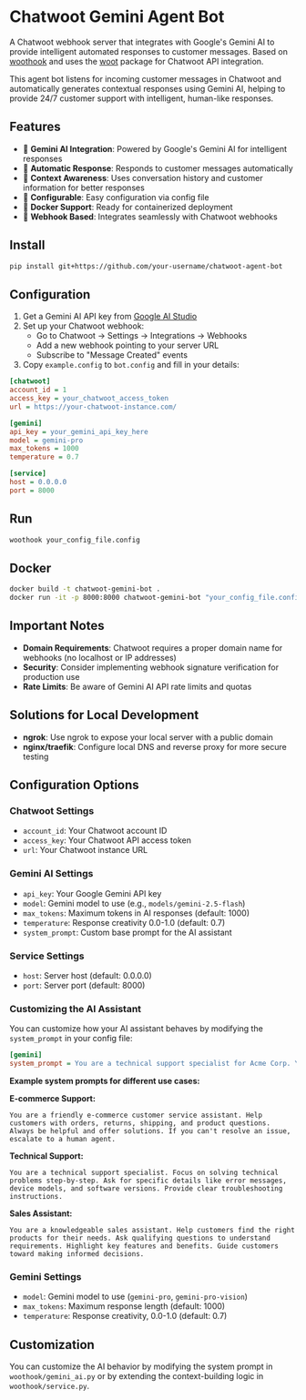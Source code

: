 # Chatwoot Gemini Agent Bot

A Chatwoot webhook server that integrates with Google's Gemini AI to provide intelligent automated responses to customer messages. Based on [woothook](https://github.com/dearkafka/woothook) and uses the [woot](https://github.com/dearkafka/woot) package for Chatwoot API integration.

This agent bot listens for incoming customer messages in Chatwoot and automatically generates contextual responses using Gemini AI, helping to provide 24/7 customer support with intelligent, human-like responses.

## Features

- 🤖 **Gemini AI Integration**: Powered by Google's Gemini AI for intelligent responses
- 💬 **Automatic Response**: Responds to customer messages automatically
- 📝 **Context Awareness**: Uses conversation history and customer information for better responses
- 🔧 **Configurable**: Easy configuration via config file
- 🐳 **Docker Support**: Ready for containerized deployment
- 🔌 **Webhook Based**: Integrates seamlessly with Chatwoot webhooks

## Install

```bash
pip install git+https://github.com/your-username/chatwoot-agent-bot
```

## Configuration

1. Get a Gemini AI API key from [Google AI Studio](https://makersuite.google.com/app/apikey)
2. Set up your Chatwoot webhook:
   - Go to Chatwoot → Settings → Integrations → Webhooks
   - Add a new webhook pointing to your server URL
   - Subscribe to "Message Created" events
3. Copy `example.config` to `bot.config` and fill in your details:

```ini
[chatwoot]
account_id = 1
access_key = your_chatwoot_access_token
url = https://your-chatwoot-instance.com/

[gemini]
api_key = your_gemini_api_key_here
model = gemini-pro
max_tokens = 1000
temperature = 0.7

[service]
host = 0.0.0.0
port = 8000
```

## Run

```bash
woothook your_config_file.config
```

## Docker

```bash
docker build -t chatwoot-gemini-bot .
docker run -it -p 8000:8000 chatwoot-gemini-bot "your_config_file.config"
```

## Important Notes

- **Domain Requirements**: Chatwoot requires a proper domain name for webhooks (no localhost or IP addresses)
- **Security**: Consider implementing webhook signature verification for production use
- **Rate Limits**: Be aware of Gemini AI API rate limits and quotas

## Solutions for Local Development

- **ngrok**: Use ngrok to expose your local server with a public domain
- **nginx/traefik**: Configure local DNS and reverse proxy for more secure testing

## Configuration Options

### Chatwoot Settings
- `account_id`: Your Chatwoot account ID
- `access_key`: Your Chatwoot API access token
- `url`: Your Chatwoot instance URL

### Gemini AI Settings
- `api_key`: Your Google Gemini API key
- `model`: Gemini model to use (e.g., `models/gemini-2.5-flash`)
- `max_tokens`: Maximum tokens in AI responses (default: 1000)
- `temperature`: Response creativity 0.0-1.0 (default: 0.7)
- `system_prompt`: Custom base prompt for the AI assistant

### Service Settings
- `host`: Server host (default: 0.0.0.0)
- `port`: Server port (default: 8000)

### Customizing the AI Assistant

You can customize how your AI assistant behaves by modifying the `system_prompt` in your config file:

```ini
[gemini]
system_prompt = You are a technical support specialist for Acme Corp. You should be direct and solution-focused. Always ask for specific error messages or system details when troubleshooting. Escalate complex issues to human agents when needed.
```

**Example system prompts for different use cases:**

**E-commerce Support:**
```
You are a friendly e-commerce customer service assistant. Help customers with orders, returns, shipping, and product questions. Always be helpful and offer solutions. If you can't resolve an issue, escalate to a human agent.
```

**Technical Support:**
```
You are a technical support specialist. Focus on solving technical problems step-by-step. Ask for specific details like error messages, device models, and software versions. Provide clear troubleshooting instructions.
```

**Sales Assistant:**
```
You are a knowledgeable sales assistant. Help customers find the right products for their needs. Ask qualifying questions to understand requirements. Highlight key features and benefits. Guide customers toward making informed decisions.
```

### Gemini Settings

- `model`: Gemini model to use (`gemini-pro`, `gemini-pro-vision`)
- `max_tokens`: Maximum response length (default: 1000)
- `temperature`: Response creativity, 0.0-1.0 (default: 0.7)

## Customization

You can customize the AI behavior by modifying the system prompt in `woothook/gemini_ai.py` or by extending the context-building logic in `woothook/service.py`.